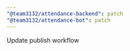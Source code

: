 ```yaml
---
"@team3132/attendance-backend": patch
"@team3132/attendance-bot": patch
---
```


Update publish workflow
